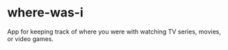 # where-was-i
App for keeping track of where you were with watching TV series, movies, or video games.
